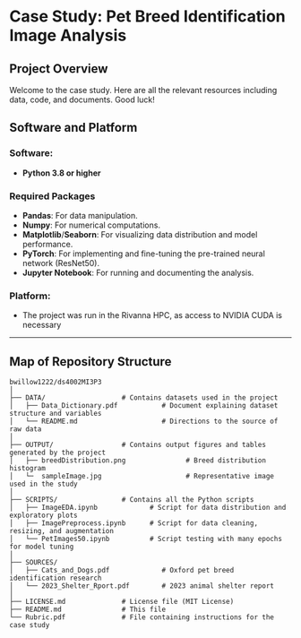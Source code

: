# Case Study: Pet Breed Identification Image Analysis

## Project Overview
Welcome to the case study. Here are all the relevant resources including data, code, and documents. Good luck!

## Software and Platform

### Software:
- **Python 3.8 or higher**

### Required Packages
- **Pandas**: For data manipulation.  
- **Numpy**: For numerical computations.  
- **Matplotlib**/**Seaborn**: For visualizing data distribution and model performance.  
- **PyTorch**: For implementing and fine-tuning the pre-trained neural network (ResNet50).  
- **Jupyter Notebook**: For running and documenting the analysis.

### Platform:
- The project was run in the Rivanna HPC, as access to NVIDIA CUDA is necessary

---

## Map of Repository Structure
```plaintext
bwillow1222/ds4002MI3P3
│
├── DATA/                   # Contains datasets used in the project
│   ├── Data_Dictionary.pdf           # Document explaining dataset structure and variables
│   └── README.md                     # Directions to the source of raw data
│
├── OUTPUT/                 # Contains output figures and tables generated by the project
│   ├── breedDistribution.png               # Breed distribution histogram
│   └─  sampleImage.jpg                     # Representative image used in the study
│
├── SCRIPTS/                # Contains all the Python scripts
│   ├── ImageEDA.ipynb             # Script for data distribution and exploratory plots
│   ├── ImagePreprocess.ipynb      # Script for data cleaning, resizing, and augmentation
│   └── PetImages50.ipynb          # Script testing with many epochs for model tuning
│
├── SOURCES/
│   ├── Cats_and_Dogs.pdf             # Oxford pet breed identification research
│   └── 2023_Shelter_Rport.pdf        # 2023 animal shelter report
│   
├── LICENSE.md              # License file (MIT License)
├── README.md               # This file
└── Rubric.pdf              # File containing instructions for the case study
